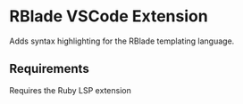 # RBlade VSCode Extension

Adds syntax highlighting for the RBlade templating language.

## Requirements

Requires the Ruby LSP extension
